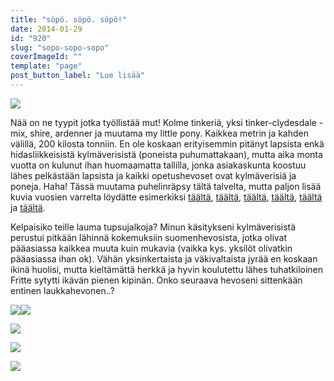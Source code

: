 ```yaml
---
title: "söpö. söpö. söpö!"
date: 2014-01-29
id: "920"
slug: "sopo-sopo-sopo"
coverImageId: ""
template: "page"
post_button_label: "Lue lisää"
---
```


[![](/images/IMG_2565.png)](http://2.bp.blogspot.com/-cu7hRUbP2vY/UulO12IEtiI/AAAAAAAAH38/xVDQCSZW1oY/s1600/IMG_2565.png)

Nää on ne tyypit jotka työllistää mut! Kolme tinkeriä, yksi tinker-clydesdale -mix, shire, ardenner ja muutama my little pony. Kaikkea metrin ja kahden välillä, 200 kilosta tonniin. En ole koskaan erityisemmin pitänyt lapsista enkä hidasliikkeisistä kylmäverisistä (poneista puhumattakaan), mutta aika monta vuotta on kulunut ihan huomaamatta tallilla, jonka asiakaskunta koostuu lähes pelkästään lapsista ja kaikki opetushevoset ovat kylmäverisiä ja poneja. Haha! Tässä muutama puhelinräpsy tältä talvelta, mutta paljon lisää kuvia vuosien varrelta löydätte esimerkiksi [täältä](http://maisaw.otukset.fi/kuvat/2012/Tupsujalat/), [täältä](http://maisaw.otukset.fi/kuvat/2010/Hevoset+ja+tallit/Lena+ja+Billy/), [täältä](http://maisaw.otukset.fi/kuvat/2013/20.6.+Tupsujalat/), [täältä](http://maisaw.otukset.fi/kuvat/2013/12.6.+Tupsujalat/), [täältä](http://maisaw.otukset.fi/kuvat/2012/Arclid+Scottish+Lad/) ja [täältä](http://maisaw.otukset.fi/kuvat/2012/13.7.2012+Fritte/).

Kelpaisiko teille lauma tupsujalkoja? Minun käsitykseni kylmäverisistä perustui pitkään lähinnä kokemuksiin suomenhevosista, jotka olivat pääasiassa kaikkea muuta kuin mukavia (vaikka kys. yksilöt olivatkin pääasiassa ihan ok). Vähän yksinkertaista ja väkivaltaista jyrää en koskaan ikinä huolisi, mutta kieltämättä herkkä ja hyvin koulutettu lähes tuhatkiloinen Fritte sytytti ikävän pienen kipinän. Onko seuraava hevoseni sittenkään entinen laukkahevonen..?

[![](/images/IMG_2753_.png)](http://1.bp.blogspot.com/-4C9_UowEYBU/UulVdICDc_I/AAAAAAAAH4s/pB7-ZuD4Ncg/s1600/IMG_2753_.png)[![](/images/IMG_2745.png)](http://2.bp.blogspot.com/-Y4OvFB4DYMo/UulO2kZR5wI/AAAAAAAAH4I/_ou-584cKbU/s1600/IMG_2745.png)

[![](/images/IMG_2535.png)](http://2.bp.blogspot.com/-jpLzabdpb3s/UulO0Lfc2mI/AAAAAAAAH3s/fg6svjnQc40/s1600/IMG_2535.png)

[![](/images/IMG_2534.png)](http://2.bp.blogspot.com/-dpIiOw4qVUs/UulO0ALRjjI/AAAAAAAAH3k/2cNFUalUjbQ/s1600/IMG_2534.png)

[![](/images/IMG_2515.png)](http://3.bp.blogspot.com/-gM5KD3qYvOs/UulOzb_kC4I/AAAAAAAAH3g/DpI0f6lpxWY/s1600/IMG_2515.png)
